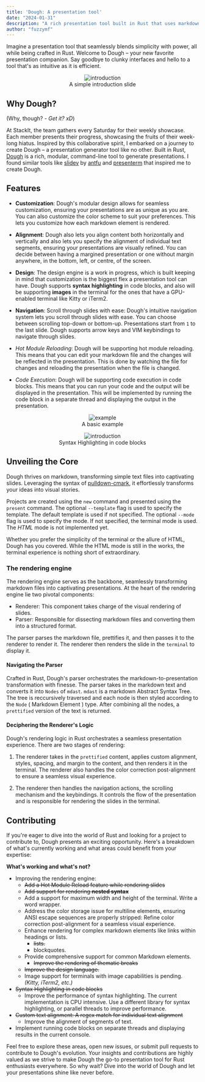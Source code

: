 ```yaml
---
title: 'Dough: A presentation tool'
date: "2024-01-31"
description: "A rich presentation tool built in Rust that uses markdown for content generation."
author: "fuzzymf"
---
```

<style>
 .centered {
 justify-content: center;
 align-items: center;
 display: flex;
 flex-direction: column;
 }
</style>

Imagine a presentation tool that seamlessly blends simplicity with power, all while being crafted in Rust. Welcome to Dough – your new favorite presentation companion. Say goodbye to clunky interfaces and hello to a tool that's as intuitive as it is efficient.

<figure class="centered">
<img alt= 'introduction'  src ="https://anubhavp.dev/assets/img/dough/introduction.png" class="h-100 w-100">
<figcaption>
A simple introduction slide
</figcaption>
</figure>

## Why Dough?

(Why, though? - *Get it? xD*)

At StackIt, the team gathers every Saturday for their weekly showcase. Each member presents their progress, showcasing the fruits of their week-long hiatus. Inspired by this collaborative spirit, I embarked on a journey to create Dough – a presentation generator tool like no other. Built in Rust, [Dough](https://github.com/fuzzymfx/dough) is a rich, modular, command-line tool to generate presentations. I found similar tools like [slidev](sli.dev) by [antfu](https://antfu.me/) and [presenterm](https://github.com/mfontanini/presenterm) that inspired me to create Dough.

## Features

- **Customization**: Dough's modular design allows for seamless customization, ensuring your presentations are as unique as you are. You can also customize the color scheme to suit your preferences. This lets you customize how each markdown element is rendered.

- **Alignment**: Dough also lets you align content both horizontally and vertically and also lets you specify the alignment of individual text segments, ensuring your presentations are visually refined. You can decide between having a margined presentation or one without margin anywhere, in the bottom, left, or centre, of the screen.

- **Design**: The design engine is a work in progress, which is built keeping in mind that customization is the biggest flex a presentation tool can have. Dough supports **syntax highlighting** in code blocks, and also will be supporting **images** in the terminal for the ones that have a GPU-enabled terminal like Kitty or iTerm2.

- **Navigation**: Scroll through slides with ease: Dough's intuitive navigation system lets you scroll through slides with ease. You can choose between scrolling top-down or bottom-up. Presentations start from `1` to the last slide. Dough supports arrow keys and VIM keybindings to navigate through slides.

- *Hot Module Reloading*: Dough will be supporting hot module reloading. This means that you can edit your markdown file and the changes will be reflected in the presentation. This is done by watching the file for changes and reloading the presentation when the file is changed.

- *Code Execution*: Dough will be supporting code execution in code blocks. This means that you can run your code and the output will be displayed in the presentation. This will be implemented by running the code block in a separate thread and displaying the output in the presentation.


<figure class="centered">
<img alt= 'example'  src ="https://anubhavp.dev/assets/img/dough/example.png" class="h-100 w-50">
<figcaption>
A basic example
</figcaption>
</figure>

<figure class="centered">
<img alt= 'introduction'  src ="https://anubhavp.dev/assets/img/dough/syntax-highlighting.png" class="h-50 w-50">
<figcaption>
Syntax Highlighting in code blocks
</figcaption>
</figure>

## Unveiling the Core

Dough thrives on markdown, transforming simple text files into captivating slides. Leveraging the syntax of [pulldown-cmark](https://talk.commonmark.org/t/pulldown-cmark-commonmark-in-rust/1205), it effortlessly transforms your ideas into visual stories.

Projects are created using the `new` command and presented using the `present` command. The optional `--template` flag is used to specify the template. The default template is used if not specified. The optional `--mode` flag is used to specify the mode. If not specified, the terminal mode is used. The *HTML* mode is not implemented yet.

Whether you prefer the simplicity of the terminal or the allure of HTML, Dough has you covered. While the HTML mode is still in the works, the terminal experience is nothing short of extraordinary.

### The rendering engine

The rendering engine serves as the backbone, seamlessly transforming markdown files into captivating presentations. At the heart of the rendering engine lie two pivotal components:

- Renderer: This component takes charge of the visual rendering of slides.
- Parser: Responsible for dissecting markdown files and converting them into a structured format.

The parser parses the markdown file, prettifies it, and then passes it to the renderer to render it. The renderer then renders the slide in the `terminal` to display it.

#### Navigating the Parser

Crafted in Rust, Dough's parser orchestrates the markdown-to-presentation transformation with finesse. The parser takes in the markdown text and converts it into `Nodes` of `mdast`. `mdast` is a markdown Abstract Syntax Tree. The tree is reccursively traversed and each node is then styled according to the `Node` ( Markdown Element ) type. After combining all the nodes, a `prettified` version of the text is returned.

#### Deciphering the Renderer's Logic

Dough's rendering logic in Rust orchestrates a seamless presentation experience. There are two stages of rendering:

1. The renderer takes in the `prettified` content, applies custom alignment, styles, spacing, and margin to the content, and then renders it in the terminal. The renderer also handles the color correction post-alignment to ensure a seamless visual experience.

2. The renderer then handles the navigation actions, the scrolling mechanism and the keybindings. It controls the flow of the presentation and is responsible for rendering the slides in the terminal.

## Contributing

If you're eager to dive into the world of Rust and looking for a project to contribute to, Dough presents an exciting opportunity. Here's a breakdown of what's currently working and what areas could benefit from your expertise:

**What's working and what's not?**

- Improving the rendering engine:
  - ~~Add a Hot Module Reload feature while rendering slides~~
  - ~~Add support for rendering **nested syntax**~~
  - Add a support for maximum width and height of the terminal. Write a word wrapper.
  - Address the color storage issue for multiline elements, ensuring ANSI escape sequences are properly stripped: Refine color correction post-alignment for a seamless visual experience.
  - Enhance rendering for complex markdown elements like links within headings or lists.
    - ~~lists.~~
    - blockquotes.
  - Provide comprehensive support for common Markdown elements.
    - ~~Improve the rendering of thematic breaks~~
  - ~~Improve the design language.~~
  - Image support for terminals with image capabilities is pending. *(Kitty, iTerm2, etc.)*
- ~~Syntax Highlighting in code blocks~~
  - Improve the performance of syntax highlighting. The current implementation is CPU intensive. Use a different library for syntax highlighting, or parallel threads to improve performance.
- ~~Custom text alignment: A regex match for individual text alignment~~
  - Improve the alignment of segments of text.
- Implement running code blocks on separate threads and displaying results in the current console.

Feel free to explore these areas, open new issues, or submit pull requests to contribute to Dough's evolution. Your insights and contributions are highly valued as we strive to make Dough the go-to presentation tool for Rust enthusiasts everywhere. So why wait? Dive into the world of Dough and let your presentations shine like never before.
